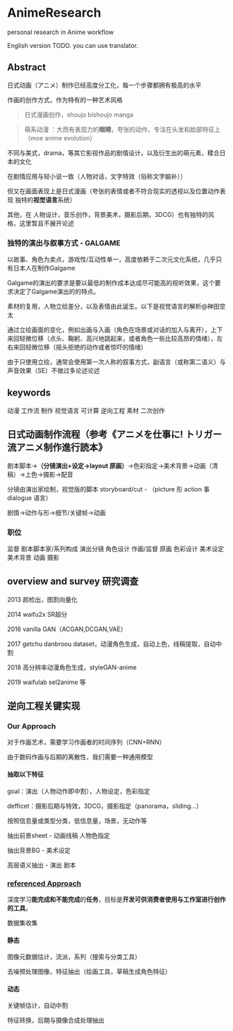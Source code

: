 # AnimeResearch
personal research in Anime workflow

English version TODO. you can use translator.

## Abstract
日式动画（アニメ）制作已经高度分工化，每一个步骤都拥有极高的水平

作画的创作方式，作为特有的一种艺术风格

> 日式漫画创作，shoujo bishoujo manga

> 萌系动漫 ：大而有表现力的**眼睛**，夸张的动作，专注在头发和脸部特征上（moe anime evolution）

不同与美式，drama，等其它影视作品的剧情设计，以及衍生出的萌元素，糅合日本的文化

在剧情应用与轻小说一致（人物对话，文字特效（俗称文字脑补））

但又在画面表现上是日式漫画（夸张的表情或者不符合现实的透视以及位置动作表现 独特的**视觉语言**系统）

其他，在 人物设计，音乐创作，背景美术，摄影后期，3DCG）也有独特的风格，这里暂且不展开论述

### 独特的演出与叙事方式 - GALGAME
以故事、角色为卖点，游戏性/互动性单一，高度依赖于二次元文化系统，几乎只有日本人在制作Galgame

Galgame的演出的要求是要以最低的制作成本达成尽可能高的视听效果，这个要求决定了Galgame演出的的特点。 

素材的复用，人物立绘差分，以及表情由此诞生。以下是视觉语言的解析@神田空太

通过立绘画面的变化，例如出画与入画（角色在场景或对话的加入与离开），上下来回轻微位移（点头、鞠躬、高兴地跳起来，或者角色一些比较高昂的情绪），左右来回轻微位移（摇头拒绝的动作或者惊吓的情绪）

由于只使用立绘，通常会使用第一次人称的叙事方式，副语言（或称第二语义）与声音效果（SE）不做过多论述论述

## keywords
动漫 工作流 制作 视觉语言 可计算 逆向工程 素材 二次创作

## 日式动画制作流程（参考《アニメを仕事に! トリガー流アニメ制作進行読本》
剧本脚本->**（分镜演出+设定->layout 原画）**->色彩指定->美术背景->动画（清稿）->上色->摄影->配音

分镜由演出家绘制，视觉版的脚本 storyboard/cut - （picture 形 action 事 dialogue 语言）

剧情->动作与形->细节/关键帧->动画

### 职位
监督 剧本脚本家/系列构成 演出分镜 角色设计 作画/监督 原画 色彩设计 美术设定 美术背景 动画 摄影

## overview and survey 研究调查
2013 颜检出，图割向量化

2014 waifu2x SR超分

2016 vanilla GAN（ACGAN,DCGAN,VAE）

2017 getchu danbroou dataset，动漫角色生成，自动上色，线稿提取，自动中割

2018 高分辨率动漫角色生成，styleGAN-anime

2019 waifulab sel2anime 等

## 逆向工程关键实现
### Our Approach
对于作画艺术，需要学习作画者的时间序列（CNN+RNN）

由于数码作画与后期的离散性，我们需要一种通用模型

#### 抽取以下特征
goal：演出（人物动作即中割），人物设定，色彩指定

defficet：摄影后期与特效，3DCG，摄影指定（panorama，sliding...）

按照信息量或类型分类，低信息量，场景，无动作等

抽出前景sheet - 动画线稿 人物色指定

抽出背景BG - 美术设定

高层语义抽出 - 演出 剧本

### [referenced Approach](https://www.cg.tuwien.ac.at/anime)
深度学习**能完成和不能完成**的**任务**，目标是**开发可供消费者使用与工作室进行创作的工具**。

数据集收集

#### 静态
图像元数据估计，流派，系列（搜索与分类工具）

去噪预处理图像，特征抽出（绘画工具，草稿生成角色特征）

#### 动态
关键帧估计，自动中割

特征转换，后期与摄像合成处理抽出
